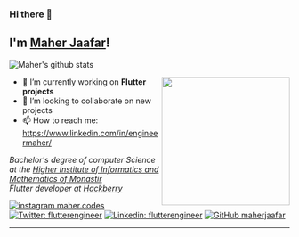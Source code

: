 ### Hi there 👋
<h2> I'm <a href="http://maherjaafar.me" >Maher Jaafar</a>!</h2>

![Maher's github stats](https://github-readme-stats-eta.vercel.app/api?username=maherjaafar&show_icons=true&hide_border=true)

<!--
**maherjaafar/maherjaafar** is a ✨ _special_ ✨ repository because its `README.md` (this file) appears on your GitHub profile.
Here are some ideas to get you started:
-->
<img align='right' src="/assets/coding.gif" width="230">

- 🔭 I’m currently working on **Flutter projects**
- 👋 I’m looking to collaborate on new projects
- 📫 How to reach me: https://www.linkedin.com/in/engineermaher/

<p><em>Bachelor's degree of computer Science at the <a href="http://www.isimm.rnu.tn/" >Higher Institute of Informatics and Mathematics of Monastir</a></br>Flutter developer at <a href="https://hackberry.se">Hackberry</a>
</em></p>

[![instagram maher.codes](https://upload.wikimedia.org/wikipedia/commons/thumb/e/e7/Instagram_logo_2016.svg/50px-Instagram_logo_2016.svg.png)](https://www.instagram.com/maher.codes/)
</br>
[![Twitter: flutterengineer](https://img.shields.io/twitter/follow/flutterengineer?style=social)](https://twitter.com/flutterengineer)
[![Linkedin: flutterengineer](https://img.shields.io/badge/-flutterengineer-blue?style=flat-square&logo=Linkedin&logoColor=white&link=https://www.linkedin.com/in/flutterengineer/)](https://www.linkedin.com/in/flutterengineer/)
[![GitHub maherjaafar](https://img.shields.io/github/followers/maherjaafar?label=follow&style=social)](https://github.com/maherjaafar)

---
